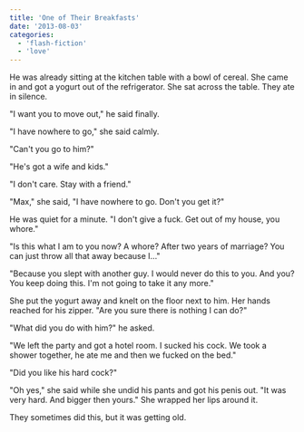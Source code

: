 ```yaml
---
title: 'One of Their Breakfasts'
date: '2013-08-03'
categories:
  - 'flash-fiction'
  - 'love'
---
```


He was already sitting at the kitchen table with a bowl of cereal. She came in
and got a yogurt out of the refrigerator. She sat across the table. They ate in
silence.

<!-- truncate -->


"I want you to move out," he said finally.

"I have nowhere to go," she said calmly.

"Can't you go to him?"

"He's got a wife and kids."

"I don't care. Stay with a friend."

"Max," she said, "I have nowhere to go. Don't you get it?"

He was quiet for a minute. "I don't give a fuck. Get out of my house, you
whore."

"Is this what I am to you now? A whore? After two years of marriage? You can
just throw all that away because I..."

"Because you slept with another guy. I would never do this to you. And you? You
keep doing this. I'm not going to take it any more."

She put the yogurt away and knelt on the floor next to him. Her hands reached
for his zipper. "Are you sure there is nothing I can do?"

"What did you do with him?" he asked.

"We left the party and got a hotel room. I sucked his cock. We took a shower
together, he ate me and then we fucked on the bed."

"Did you like his hard cock?"

"Oh yes," she said while she undid his pants and got his penis out. "It was very
hard. And bigger then yours." She wrapped her lips around it.

They sometimes did this, but it was getting old.
